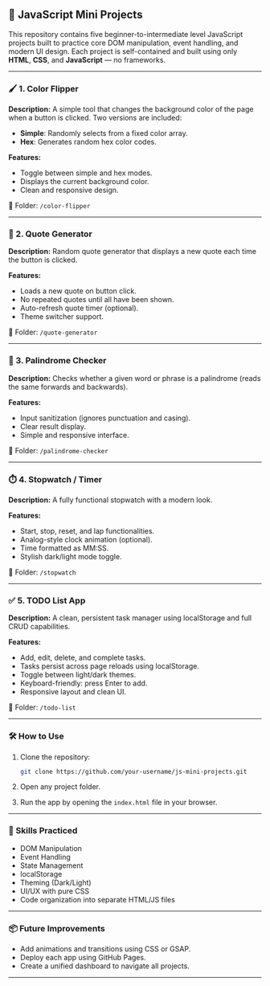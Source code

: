 

## 📁 JavaScript Mini Projects

This repository contains five beginner-to-intermediate level JavaScript projects built to practice core DOM manipulation, event handling, and modern UI design. Each project is self-contained and built using only **HTML**, **CSS**, and **JavaScript** — no frameworks.

---

### 🖌️ 1. Color Flipper

**Description:**
A simple tool that changes the background color of the page when a button is clicked. Two versions are included:

* **Simple**: Randomly selects from a fixed color array.
* **Hex**: Generates random hex color codes.

**Features:**

* Toggle between simple and hex modes.
* Displays the current background color.
* Clean and responsive design.

📁 Folder: `/color-flipper`

---

### 💬 2. Quote Generator

**Description:**
Random quote generator that displays a new quote each time the button is clicked.

**Features:**

* Loads a new quote on button click.
* No repeated quotes until all have been shown.
* Auto-refresh quote timer (optional).
* Theme switcher support.

📁 Folder: `/quote-generator`

---

### 🔁 3. Palindrome Checker

**Description:**
Checks whether a given word or phrase is a palindrome (reads the same forwards and backwards).

**Features:**

* Input sanitization (ignores punctuation and casing).
* Clear result display.
* Simple and responsive interface.

📁 Folder: `/palindrome-checker`

---

### ⏱️ 4. Stopwatch / Timer

**Description:**
A fully functional stopwatch with a modern look.

**Features:**

* Start, stop, reset, and lap functionalities.
* Analog-style clock animation (optional).
* Time formatted as MM\:SS.
* Stylish dark/light mode toggle.

📁 Folder: `/stopwatch`

---

### ✅ 5. TODO List App

**Description:**
A clean, persistent task manager using localStorage and full CRUD capabilities.

**Features:**

* Add, edit, delete, and complete tasks.
* Tasks persist across page reloads using localStorage.
* Toggle between light/dark themes.
* Keyboard-friendly: press Enter to add.
* Responsive layout and clean UI.

📁 Folder: `/todo-list`

---

### 🛠️ How to Use

1. Clone the repository:

   ```bash
   git clone https://github.com/your-username/js-mini-projects.git
   ```

2. Open any project folder.

3. Run the app by opening the `index.html` file in your browser.

---

### 🧠 Skills Practiced

* DOM Manipulation
* Event Handling
* State Management
* localStorage
* Theming (Dark/Light)
* UI/UX with pure CSS
* Code organization into separate HTML/JS files

---

### 📦 Future Improvements

* Add animations and transitions using CSS or GSAP.
* Deploy each app using GitHub Pages.
* Create a unified dashboard to navigate all projects.

---
